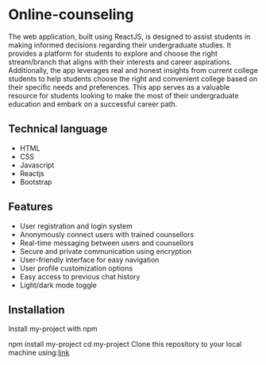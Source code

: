 
# Online-counseling
The web application, built using ReactJS, is designed to assist students in making informed decisions regarding their undergraduate studies. It provides a platform for students to explore and choose the right stream/branch that aligns with their interests and career aspirations. Additionally, the app leverages real and honest insights from current college students to help students choose the right and convenient college based on their specific needs and preferences. This app serves as a valuable resource for students looking to make the most of their undergraduate education and embark on a successful career path.


## Technical language
- HTML
- CSS
- Javascript
- Reactjs
- Bootstrap

## Features

- User registration and login system
- Anonymously connect users with trained counsellors
- Real-time messaging between users and counsellors
- Secure and private communication using encryption
- User-friendly interface for easy navigation
- User profile customization options
- Easy access to previous chat history
- Light/dark mode toggle


## Installation

Install my-project with npm


  npm install my-project
  cd my-project
  Clone this repository to your local machine using:[link](https://github.com/sarakhi20/Online-conseling.git)

    
